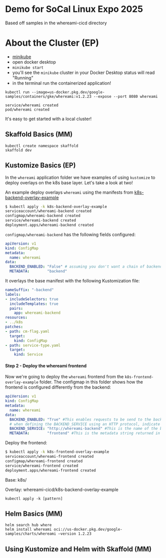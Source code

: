 # Demo for SoCal Linux Expo 2025
Based off samples in the whereami-cicd directory 

# About the Cluster (EP)
- [minikube](https://minikube.sigs.k8s.io/docs/start/?arch=%2Fmacos%2Farm64%2Fstable%2Fbinary+download) 
- open docker desktop
- `minikube start` 
- you'll see the `minikube` cluster in your Docker Desktop status will read "Running"
-  in the terminal run the containerized application!

```
kubectl run --image=us-docker.pkg.dev/google-samples/containers/gke/whereami:v1.2.23 --expose --port 8080 whereami

service/whereami created
pod/whereami created
```

It's easy to get started with a local cluster!

## Skaffold Basics (MM)
```
kubectl create namespace skaffold
skaffold dev 
```


## Kustomize Basics (EP)

In the `whereami` application folder we have examples of using `kustomize` to deploy overlays on the k8s base layer.
Let's take a look at two!
 
An example deploy overlays `whereami` using the manifests from [k8s-backend-overlay-example](k8s-backend-overlay-example)

```bash
$ kubectl apply -k k8s-backend-overlay-example
serviceaccount/whereami-backend created
configmap/whereami-backend created
service/whereami-backend created
deployment.apps/whereami-backend created
```

`configmap/whereami-backend` has the following fields configured:

```yaml
apiVersion: v1
kind: ConfigMap
metadata:
  name: whereami
data:
  BACKEND_ENABLED: "False" # assuming you don't want a chain of backend calls
  METADATA:        "backend"
```

It overlays the base manifest with the following Kustomization file:

```yaml
nameSuffix: "-backend"
labels:
- includeSelectors: true
  includeTemplates: true
  pairs:
    app: whereami-backend
resources:
- ../k8s
patches:
- path: cm-flag.yaml
  target:
    kind: ConfigMap
- path: service-type.yaml
  target:
    kind: Service
```

#### Step 2 - Deploy the whereami frontend

Now we're going to deploy the `whereami` frontend from the `k8s-frontend-overlay-example` folder. The configmap in this folder shows how the frontend is configured differently from the backend:

```yaml
apiVersion: v1
kind: ConfigMap
metadata:
  name: whereami
data:
  BACKEND_ENABLED: "True" #This enables requests to be send to the backend
  # when defining the BACKEND_SERVICE using an HTTP protocol, indicate HTTP or HTTPS; if using gRPC, use the host name only
  BACKEND_SERVICE: "http://whereami-backend" #This is the name of the backend Service that was created in the previous step
  METADATA:        "frontend" #This is the metadata string returned in the output
```

Deploy the frontend:

```bash
$ kubectl apply -k k8s-frontend-overlay-example
serviceaccount/whereami-frontend created
configmap/whereami-frontend created
service/whereami-frontend created
deployment.apps/whereami-frontend created
```

Base: k8s/

Overlay: whereami-cicd/k8s-backend-overlay-example

```
kubectl apply -k [pattern]
```

## Helm Basics (MM)
```
helm search hub where                                                      
helm install whereami oci://us-docker.pkg.dev/google-samples/charts/whereami –version 1.2.23
```

## Using Kustomize and Helm with Skaffold (MM)
